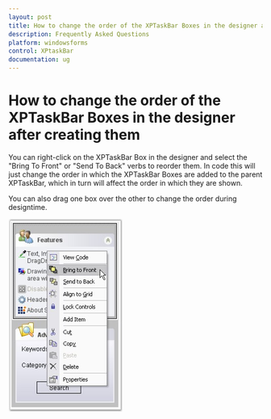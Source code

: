 ```yaml
---
layout: post
title: How to change the order of the XPTaskBar Boxes in the designer after creating them
description: Frequently Asked Questions
platform: windowsforms
control: XPtaskBar
documentation: ug
---
```

# How to change the order of the XPTaskBar Boxes in the designer after creating them

You can right-click on the XPTaskBar Box in the designer and select the "Bring To Front" or "Send To Back" verbs to reorder them. 
In code this will just change the order in which the XPTaskBar Boxes are added to the parent XPTaskBar, which in turn will affect 
the order in which they are shown.

You can also drag one box over the other to change the order during designtime. 

 ![](Overview_images/XPTaskBar_img1.jpg) 
 